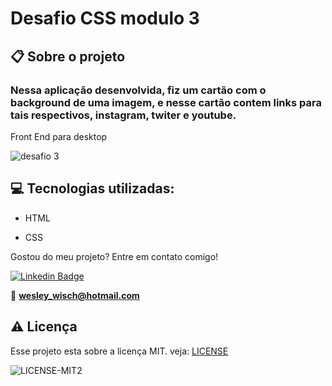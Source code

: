 # Desafio CSS modulo 3

## 📋 Sobre o projeto
  

### Nessa aplicação desenvolvida, fiz um cartão com o background de uma imagem, e nesse cartão contem links para tais respectivos, instagram, twiter e youtube.


Front End para desktop

![desafio 3](https://user-images.githubusercontent.com/79159487/114697073-7343c180-9ceb-11eb-975b-59178d5731d3.png)

 ## 💻 Tecnologias utilizadas:

- HTML

- CSS
  

Gostou do meu projeto? Entre em contato comigo!

  

[![Linkedin Badge](https://img.shields.io/badge/-LinkedIn-blue?style=flat-square&logo=Linkedin&logoColor=white&link=https://www.linkedin.com/in/wesley-wisch/)](https://www.linkedin.com/in/wesley-wisch/)


📧 **[wesley_wisch@hotmail.com](mailto:wesley_wisch@hotmail.com)**
##  ⚠️  Licença
Esse projeto esta sobre a licença MIT. veja: [LICENSE](https://github.com/wesleywisch/Repositorio-HTML-CSS-JavaScript/blob/main/LICENSE)

![LICENSE-MIT2](https://user-images.githubusercontent.com/79159487/114733599-7c478980-9d11-11eb-98da-262603bc1c13.png)